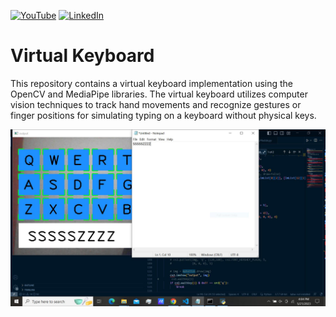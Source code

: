 [![YouTube][youtube-shield]][youtube-url]
[![LinkedIn][linkedin-shield]][linkedin-url]
# Virtual Keyboard
This repository contains a virtual keyboard implementation using the OpenCV and MediaPipe libraries. The virtual keyboard utilizes computer vision techniques to track hand movements and recognize gestures or finger positions for simulating typing on a keyboard without physical keys.

![](keyboard.JPG)

[youtube-shield]: https://img.shields.io/badge/-youtube-black.svg?style=for-the-badge&logo=youtube&colorR=555
[youtube-url]: https://www.youtube.com/channel/UC8pztyZ8bYiflGMKGcLdAGw
[linkedin-shield]: https://img.shields.io/badge/-LinkedIn-black.svg?style=for-the-badge&logo=linkedin&colorB=555
[linkedin-url]:  https://linkedin.com/in/anil2kk
